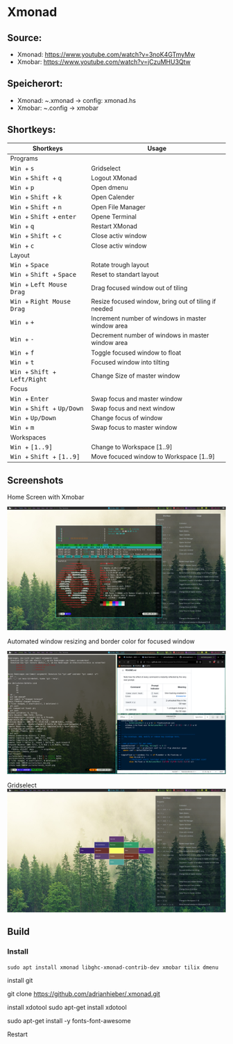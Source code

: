 # Xmonad

## Source:
- Xmonad: https://www.youtube.com/watch?v=3noK4GTmyMw
- Xmobar: https://www.youtube.com/watch?v=jCzuMHU3Qtw

## Speicherort:
- Xmonad: ~.xmonad -> config: xmonad.hs
- Xmobar: ~.config -> xmobar

## Shortkeys:
| Shortkeys | Usage |
| ------ | -------- |
| Programs |
| <kbd> Win </kbd>  + <kbd> s </kbd> | Gridselect |
| <kbd> Win </kbd> + <kbd> Shift </kbd> + <kbd> q </kbd> | Logout XMonad |
| <kbd> Win </kbd> + <kbd> p </kbd>  | Open dmenu |
| <kbd> Win </kbd> + <kbd> Shift </kbd> + <kbd> k </kbd>  | Open Calender |
| <kbd> Win </kbd> + <kbd> Shift </kbd> + <kbd> n </kbd>  | Open File Manager |
| <kbd> Win </kbd> + <kbd> Shift </kbd> + <kbd> enter </kbd> | Opene Terminal |
| <kbd> Win </kbd>  + <kbd> q </kbd> | Restart XMonad |
| <kbd> Win </kbd> + <kbd> Shift </kbd> + <kbd> c </kbd>  | Close activ window |
| <kbd> Win </kbd> + <kbd> c </kbd>  | Close activ window |
| Layout |
| <kbd> Win </kbd> + <kbd> Space </kbd> | Rotate trough layout |
| <kbd> Win </kbd> + <kbd> Shift </kbd> + <kbd> Space </kbd> | Reset to standart layout |
| <kbd> Win </kbd> + <kbd> Left Mouse Drag </kbd> | Drag focused window out of tiling |
| <kbd> Win </kbd> + <kbd> Right Mouse Drag </kbd> | Resize focused window, bring out of tiling if needed |
| <kbd> Win </kbd> + <kbd> + </kbd> | Increment number of windows in master window area |
| <kbd> Win </kbd> + <kbd> - </kbd> | Decrement number of windows in master window area |
| <kbd> Win </kbd> + <kbd> f </kbd> | Toggle focused window to float |
| <kbd> Win </kbd> + <kbd> t </kbd> | Focused window into tilting |
| <kbd> Win </kbd> + <kbd> Shift </kbd> + <kbd> Left/Right </kbd> | Change Size of master window |
| Focus |
| <kbd> Win </kbd>  + <kbd> Enter </kbd> | Swap focus and master window |
| <kbd> Win </kbd> + <kbd> Shift </kbd>  + <kbd> Up/Down </kbd> | Swap focus and next window |
| <kbd> Win </kbd>  + <kbd> Up/Down </kbd> | Change focus of window |
| <kbd> Win </kbd>  + <kbd> m </kbd> | Swap focus to master window |
| Workspaces |
| <kbd> Win </kbd> + <kbd> [1..9] </kbd> | Change to Workspace [1..9] |
| <kbd> Win </kbd> + <kbd> Shift </kbd> + <kbd> [1..9] </kbd> | Move focuced window to Workspace [1..9] |



## Screenshots

Home Screen with Xmobar
<!-- ![Main](./pictures/main.png) -->
![Main](./pictures/main_new.png)


Automated window resizing and border color for focused window
<!-- ![Resize](./pictures/resize.png) -->
![Resize](./pictures/resize_recent.png)

Gridselect
![Gridselect on new Workspace](./pictures/gridselect.png)



## Build

### Install

`sudo apt install xmonad libghc-xmonad-contrib-dev xmobar tilix dmenu`

install git

git clone https://github.com/adrianhieber/.xmonad.git

install xdotool
sudo apt-get install xdotool

sudo apt-get install -y fonts-font-awesome

Restart

